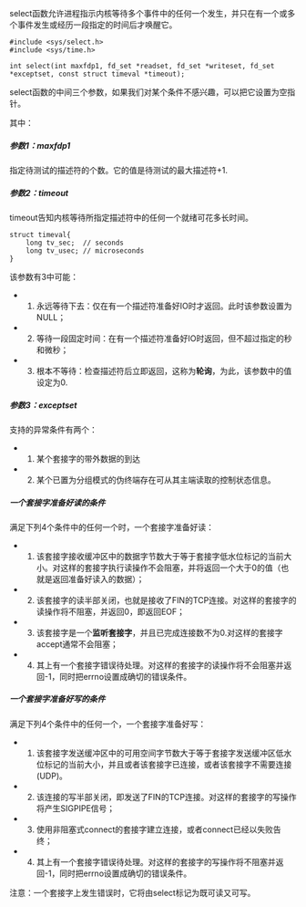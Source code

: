 
select函数允许进程指示内核等待多个事件中的任何一个发生，并只在有一个或多个事件发生或经历一段指定的时间后才唤醒它。
```
#include <sys/select.h>
#include <sys/time.h>

int select(int maxfdp1, fd_set *readset, fd_set *writeset, fd_set *exceptset, const struct timeval *timeout);
```
select函数的中间三个参数，如果我们对某个条件不感兴趣，可以把它设置为空指针。

其中：
##### 参数1：maxfdp1
指定待测试的描述符的个数。它的值是待测试的最大描述符+1.

##### 参数2：timeout
timeout告知内核等待所指定描述符中的任何一个就绪可花多长时间。
```
struct timeval{
    long tv_sec;  // seconds
    long tv_usec; // microseconds
}
```
该参数有3中可能：  
- 1. 永远等待下去：仅在有一个描述符准备好IO时才返回。此时该参数设置为NULL；
- 2. 等待一段固定时间：在有一个描述符准备好IO时返回，但不超过指定的秒和微秒；
- 3. 根本不等待：检查描述符后立即返回，这称为**轮询**，为此，该参数中的值设定为0.

##### 参数3：exceptset
支持的异常条件有两个：
- 1. 某个套接字的带外数据的到达
- 2. 某个已置为分组模式的伪终端存在可从其主端读取的控制状态信息。

##### 一个套接字准备好读的条件
满足下列4个条件中的任何一个时，一个套接字准备好读：
- 1. 该套接字接收缓冲区中的数据字节数大于等于套接字低水位标记的当前大小。对这样的套接字执行读操作不会阻塞，并将返回一个大于0的值（也就是返回准备好读入的数据）；
- 2. 该套接字的读半部关闭，也就是接收了FIN的TCP连接。对这样的套接字的读操作将不阻塞，并返回0，即返回EOF；
- 3. 该套接字是一个**监听套接字**，并且已完成连接数不为0.对这样的套接字accept通常不会阻塞；
- 4. 其上有一个套接字错误待处理。对这样的套接字的读操作将不会阻塞并返回-1，同时把errno设置成确切的错误条件。

##### 一个套接字准备好写的条件
满足下列4个条件中的任何一个，一个套接字准备好写：
- 1. 该套接字发送缓冲区中的可用空间字节数大于等于套接字发送缓冲区低水位标记的当前大小，并且或者该套接字已连接，或者该套接字不需要连接(UDP)。
- 2. 该连接的写半部关闭，即发送了FIN的TCP连接。对这样的套接字的写操作将产生SIGPIPE信号；
- 3. 使用非阻塞式connect的套接字建立连接，或者connect已经以失败告终；
- 4. 其上有一个套接字错误待处理。对这样的套接字的写操作将不阻塞并返回-1，同时把errno设置成确切的错误条件。

注意：一个套接字上发生错误时，它将由select标记为既可读又可写。